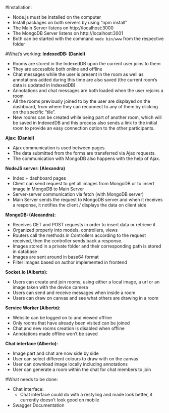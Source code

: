 #Installation:

- Node.js must be installed on the computer
- Install packages on both servers by using “npm install”
- The Main Server listens on http://localhost:3000
- The MongoDB Server listens on http://localhost:3001
- Both can be started with the command `node bin/www` from the respective folder

#What’s working:
**IndexedDB: (Daniel)**
* Rooms are stored in the IndexedDB upon the current user joins to them
* They are accessible both online and offline
* Chat messages while the user is present in the room as well as annotations added during this time are also saved (the current room’s data is updated in IndexedDB)
* Annotations and chat messages are both loaded when the user rejoins a room
* All the rooms previously joined to by the user are displayed on the dashboard, from where they can reconnect to any of them by clicking on the specific “tile”.
* New rooms can be created while being part of another room, which will be saved in IndexedDB and this process also sends a link to the initial room to provide an easy connection option to the other participants.

**Ajax: (Daniel)**
* Ajax communication is used between pages.
* The data submitted from the forms are transferred via Ajax requests.
* The communication with MongoDB also happens with the help of Ajax.

**NodeJS server: (Alexandra)**
* Index + dashboard pages
* Client can send request to get all images from MongoDB or to insert image in MongoDB to Main Server
* Server-server communication via fetch (with MongoDB server)
* Main Server sends the request to MongoDB server and when it receives a response, it notifies the client / displays the data on client side

**MongoDB: (Alexandra):**
* Receives GET and POST requests in order to insert data or retrieve it
* Organized properly into models, controllers, views
* Routers call the methods in Controllers according to the request received, then the controller sends back a response.
* Images stored in a private folder and their corresponding path is stored in database
* Images are sent around in base64 format
* Filter images based on author implemented in frontend


**Socket.io (Alberto):**
* Users can create and join rooms, using either a local image, a url or an image taken with the device camera
* Users can send and receive messages when inside a room
* Users can draw on canvas and see what others are drawing in a room

**Service Worker  (Alberto):**
* Website can be logged on to and viewed offline
* Only rooms that have already been visited can be joined
* Chat and new rooms creation is disabled when offline
* Annotations made offline won’t be saved

**Chat interface  (Alberto):**
* Image part and chat are now side by side
* User can select different colours to draw with on the canvas
* User can download image locally including annotations
* User can generate a room within the chat for chat members to join


#What needs to be done:
* Chat interface:
    - Chat interface could do with a restyling and made look better, it currently doesn’t look good on mobile
* Swagger Documentation
